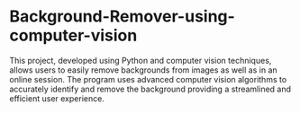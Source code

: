 # Background-Remover-using-computer-vision
This project, developed using Python and computer vision techniques, allows users to easily remove backgrounds from images as well as in an online session. The program uses advanced computer vision algorithms to accurately identify and remove the background providing a streamlined and efficient user experience.
